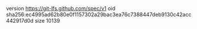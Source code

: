 version https://git-lfs.github.com/spec/v1
oid sha256:ec4995ad62b80e0f1157302a29bac3ea76c7388447deb9130c42acc442917d0d
size 10139
